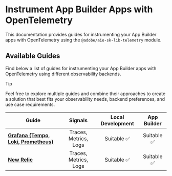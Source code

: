 # Instrument App Builder Apps with OpenTelemetry

This documentation provides guides for instrumenting your App Builder apps with OpenTelemetry using the `@adobe/aio-sk-lib-telemetry` module.

## Available Guides

Find below a list of guides for instrumenting your App Builder apps with OpenTelemetry using different observability backends.

> [!TIP]
> Feel free to explore multiple guides and combine their approaches to create a solution that best fits your observability needs, backend preferences, and use case requirements.

<table>
  <thead>
    <tr>
        <th>Guide</th>
        <th>Signals</th>
        <th>Local Development</th>
        <th>App Builder</th>
    </tr>
  </thead>
  <tbody>
    <tr>
        <td>
            <a href="./grafana.md">
                <strong>Grafana (Tempo, Loki, Prometheus)</strong>
            </a>
        </td>
        <td align="center">Traces, Metrics, Logs</td>
        <td align="center">Suitable ✅</td>
        <td align="center">Suitable ✅</td>
    </tr>
    <tr>
        <td>
            <a href="./new-relic.md">
                <strong>New Relic</strong>
            </a>
        </td>
        <td align="center">Traces, Metrics, Logs</td>
        <td align="center">Suitable ✅</td>
        <td align="center">Suitable ✅</td>
    </tr>
  </tbody>
</table>